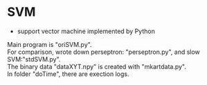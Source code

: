 SVM
===

* support vector machine implemented by Python  
  
Main program is "oriSVM.py".  
For comparison, wrote down perseptron: "perseptron.py", and slow SVM:"stdSVM.py".  
The binary data "dataXYT.npy" is created with "mkartdata.py".  
In folder "doTime", there are exection logs.
